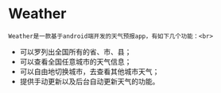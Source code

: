 # Weather
	Weather是一款基于android端开发的天气预报app，有如下几个功能：<br>
* 可以罗列出全国所有的省、市、县；<br>
* 可以查看全国任意城市的天气信息；<br>
* 可以自由地切换城市，去查看其他城市天气；<br>
* 提供手动更新以及后台自动更新天气的功能。<br>



